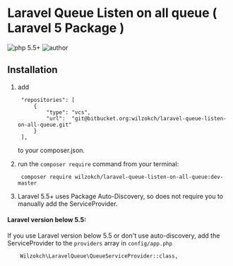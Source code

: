 # Laravel Queue Listen on all queue ( Laravel 5 Package )

 ![php 5.5+](https://img.shields.io/badge/php-5.5+-brightgreen.svg?style=flat&logo=php&labelColor=777BB4&logoColor=white&color=lightgrey) ![author](https://img.shields.io/badge/author-kch-brightgreen.svg?style=flat&logo=bitbucket&color=lightgrey)

## Installation

1. add

	    "repositories": [
	        {
	            "type": "vcs",
	            "url":  "git@bitbucket.org:wilzokch/laravel-queue-listen-on-all-queue.git"
	        }
	    ],

	to your composer.json.

2. run the `composer require` command from your terminal:

    	composer require wilzokch/laravel-queue-listen-on-all-queue:dev-master

3. Laravel 5.5+ uses Package Auto-Discovery, so does not require you to manually add the ServiceProvider.

#### Laravel version below 5.5:

If you use Laravel version below 5.5 or don't use auto-discovery, add the ServiceProvider to the `providers` array in `config/app.php`

		Wilzokch\LaravelQueue\QueueServiceProvider::class,

